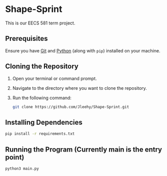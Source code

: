 # Shape-Sprint
This is our EECS 581 term project.

## Prerequisites

Ensure you have [Git](https://git-scm.com/) and [Python](https://www.python.org/) (along with `pip`) installed on your machine.

## Cloning the Repository

1. Open your terminal or command prompt.
2. Navigate to the directory where you want to clone the repository.
3. Run the following command:

   ```bash
   git clone https://github.com/Jleehy/Shape-Sprint.git

## Installing Dependencies
  ```bash
  pip install -r requirements.txt
   ```

 ## Running the Program (Currently main is the entry point)
  ```bash
  python3 main.py
